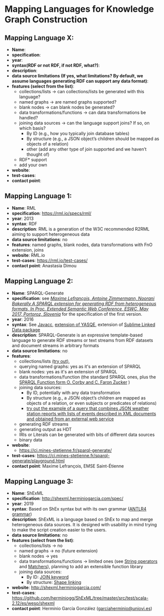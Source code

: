 # Mapping Languages for Knowledge Graph Construction

## Mapping Language X:
- **Name**:
- **specification**: 
- **year**:
- **syntax(RDF or not RDF, if not RDF, what?)**:
- **description**: 
- **data source limitations (If yes, what limitations? By default, we assume languages generating RDF can support any data format)**:
- **features (select from the list)**: 
  - collections/lists → can collections/lists be generated with this language?
  - named graphs → are named graphs supported?
  - blank nodes → can blank nodes be generated?
  - data transformations/functions → can data transformations be handled?
  - joining data sources → can the language support joins? If so, on which basis?
    - By ID (e.g., how you typically join database tables)
    - By structure (e.g., a JSON object’s children should be mapped as objects of a relation)
    - other (add any other type of join supported and we haven’t thought of)
  - RDF* support
  - add your own
- **website**:
- **test-cases**: 
- **contact point**: 


## Mapping Language 1:
- **Name**: RML
- **specification**: https://rml.io/specs/rml/
- **year**: 2013
- **syntax**: RDF
- **description**: RML is a generation of the W3C recommended R2RML aiming to support heterogeneous data
- **data source limitations**: no
- **features**: named graphs, blank nodes, data transformations with FnO extension, joins
- **website**: RML.io
- **test-cases**: https://rml.io/test-cases/
- **contact point**: Anastasia Dimou

## Mapping Language 2:
- **Name**: SPARQL-Generate
- **specification**: see [_Maxime Lefrançois, Antoine Zimmermann, Noorani Bakerally A SPARQL extension for generating RDF from heterogeneous formats, In Proc. Extended Semantic Web Conference, ESWC, May 2017, Portoroz, Slovenia_](http://www.maxime-lefrancois.info/docs/LefrancoisZimmermannBakerally-ESWC2017-Generate.pdf) for the specification of the first version.
- **year**: 2016
- **syntax**: See [Javacc](https://github.com/sparql-generate/sparql-generate/blob/master/sparql-generate-jena/src/main/javacc/spargl.jj), [extension of YASQE](https://github.com/sparql-generate/sparql-generate-editor/blob/gh-pages/lib/grammar/sparql11-grammar.pl), extension of [Sublime Linked Data package](https://github.com/sparql-generate/sublime-editor/blob/master/src/syntax/sparql-generate.sublime-syntax-source)
- **description**: SPARQL-Generate is an expressive template-based language to generate RDF streams or text streams from RDF datasets and document streams in arbitrary formats
- **data source limitations**: no
- **features**: 
    - collections/lists [(try out)](https://ci.mines-stetienne.fr/sparql-generate/playground.html#ex=example/generate/08-Lists),
    - querying named graphs: yes as it's an extension of SPARQL
    - blank nodes: yes as it's an extension of SPARQL
    - data transformations/function (the standard SPARQL ones, plus the [SPARQL Function form O. Corby and C. Faron Zucker](http://ns.inria.fr/sparql-extension/#function) ) 
    - joining data sources: 
        - By ID, potentially with any data transformation
        - By structure (e.g., a JSON object’s children are mapped as objects of a relation, or even subjects or predicates of relations)
        - [try out the example of a query that combines JSON weather station reports with lists of events described in XML documents and obtained from an external web service](https://ci.mines-stetienne.fr/sparql-generate/playground.html#ex=example/generate/06-DifferentSources)
    - generating RDF streams
    - generating output as HDT
    - IRIs or Literals can be generated with bits of different data sources
    - binary data
- **website**: 
    - https://ci.mines-stetienne.fr/sparql-generate/
- **test-cases**: https://ci.mines-stetienne.fr/sparql-generate/playground.html
- **contact point**: Maxime Lefrançois, EMSE Saint-Étienne

## Mapping Language 3:
- **Name**: ShExML
- **specification**: http://shexml.herminiogarcia.com/spec/ 
- **year**: 2019
- **syntax**: Based on ShEx syntax but with its own grammar ([ANTLR4 grammar](https://github.com/herminiogg/ShExML/blob/master/src/main/java/es/weso/antlr/ShExMLParser.g4))
- **description**: ShExML is a language based on ShEx to map and merge heterogeneous data sources. It is designed with usability in mind trying to make the script creation easier to the users.
- **data source limitations**: no
- **features (select from the list)**: 
  - collections/lists → no
  - named graphs → no (future extension)
  - blank nodes → yes
  - data transformations/functions → limited ones (see [String operators](http://shexml.herminiogarcia.com/spec/#string-operation-over-iterators) and [Matchers](http://shexml.herminiogarcia.com/spec/#string-operation-over-iterators)), planning to add an extensible function library
  - joining data sources:
    - By ID: [JOIN keyword](http://shexml.herminiogarcia.com/spec/#join-over-iterators)
    - By structure: [Shape linking](http://shexml.herminiogarcia.com/spec/#linking-shapes)
- **website**: http://shexml.herminiogarcia.com/
- **test-cases**: https://github.com/herminiogg/ShExML/tree/master/src/test/scala-2.12/es/weso/shexml
- **contact point**: Herminio García González (garciaherminio@uniovi.es)
